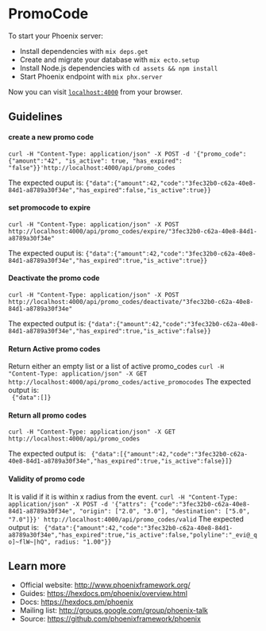# PromoCode

To start your Phoenix server:

  * Install dependencies with `mix deps.get`
  * Create and migrate your database with `mix ecto.setup`
  * Install Node.js dependencies with `cd assets && npm install`
  * Start Phoenix endpoint with `mix phx.server`

Now you can visit [`localhost:4000`](http://localhost:4000) from your browser.

## Guidelines
#### create a new promo code 
 `curl -H "Content-Type: application/json" -X POST -d '{"promo_code":{"amount":"42", "is_active": true, "has_expired": "false"}}'http://localhost:4000/api/promo_codes` 
    
The expected  ouput is:
   `{"data":{"amount":42,"code":"3fec32b0-c62a-40e8-84d1-a8789a30f34e","has_expired":false,"is_active":true}}`

#### set promocode to expire
`curl -H "Content-Type: application/json" -X POST  http://localhost:4000/api/promo_codes/expire/"3fec32b0-c62a-40e8-84d1-a8789a30f34e"`
    
  The expected  ouput is:
   `{"data":{"amount":42,"code":"3fec32b0-c62a-40e8-84d1-a8789a30f34e","has_expired":true,"is_active":true}}`
####  Deactivate the promo code
 `curl -H "Content-Type: application/json" -X POST  http://localhost:4000/api/promo_codes/deactivate/"3fec32b0-c62a-40e8-84d1-a8789a30f34e"`
 
The expected output is: 
 `{"data":{"amount":42,"code":"3fec32b0-c62a-40e8-84d1-a8789a30f34e","has_expired":true,"is_active":false}}`

#### Return Active promo codes 
Return either an empty list or a list of active promo_codes
    `curl -H "Content-Type: application/json" -X GET  http://localhost:4000/api/promo_codes/active_promocodes`
 The expected output is:  
 ` {"data":[]}`
#### Return all promo codes
   `curl -H "Content-Type: application/json" -X GET http://localhost:4000/api/promo_codes`
   
   The expected output is:
 ` {"data":[{"amount":42,"code":"3fec32b0-c62a-40e8-84d1-a8789a30f34e","has_expired":true,"is_active":false}]}`
#### Validity of promo code
It is valid if it is within x radius from the event.
 `curl -H "Content-Type: application/json" -X POST -d '{"attrs": {"code":"3fec32b0-c62a-40e8-84d1-a8789a30f34e", "origin": ["2.0", "3.0"], "destination": ["5.0", "7.0"]}}' http://localhost:4000/api/promo_codes/valid`
 The expected output is:
` {"data":{"amount":42,"code":"3fec32b0-c62a-40e8-84d1-a8789a30f34e","has_expired":true,"is_active":false,"polyline":"_evi@_qo]~flW~|hQ", radius: "1.00"}}`
 
## Learn more

  * Official website: http://www.phoenixframework.org/
  * Guides: https://hexdocs.pm/phoenix/overview.html
  * Docs: https://hexdocs.pm/phoenix
  * Mailing list: http://groups.google.com/group/phoenix-talk
  * Source: https://github.com/phoenixframework/phoenix
